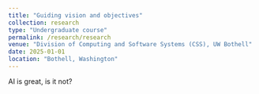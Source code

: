 ```yaml
---
title: "Guiding vision and objectives"
collection: research
type: "Undergraduate course"
permalink: /research/research
venue: "Division of Computing and Software Systems (CSS), UW Bothell"
date: 2025-01-01
location: "Bothell, Washington"
---
```


AI is great, is it not? 

<!-- Heading 1
======

Heading 2
======

Heading 3
====== -->